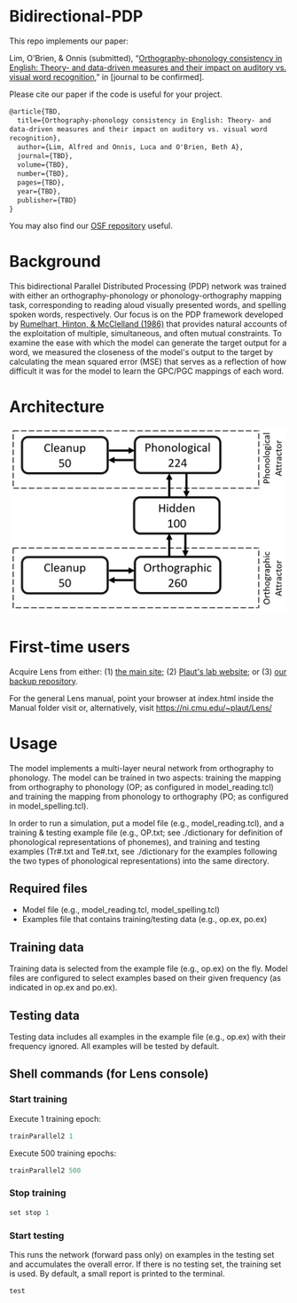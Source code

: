 # Bidirectional-PDP
This repo implements our paper:

Lim, O'Brien, & Onnis (submitted), “[Orthography-phonology consistency in English: Theory- and data-driven measures and their impact on auditory vs. visual word recognition](https://osf.io/wdzqc/?view_only=d6ef4592811441779ce7e8801dec805d),” in [journal to be confirmed].

Please cite our paper if the code is useful for your project.
```
@article{TBD,
  title={Orthography-phonology consistency in English: Theory- and data-driven measures and their impact on auditory vs. visual word recognition},
  author={Lim, Alfred and Onnis, Luca and O'Brien, Beth A},
  journal={TBD},
  volume={TBD},
  number={TBD},
  pages={TBD},
  year={TBD},
  publisher={TBD}
}
```
You may also find our [OSF repository](https://osf.io/wdzqc/?view_only=d6ef4592811441779ce7e8801dec805d) useful.

# Background
This bidirectional Parallel Distributed Processing (PDP) network was trained with either an orthography-phonology or phonology-orthography mapping task, corresponding to reading aloud visually presented words, and spelling spoken words, respectively. Our focus is on the PDP framework developed by [Rumelhart, Hinton, & McClelland (1986)](https://doi.org/10.7551/mitpress/5236.003.0018) that provides natural accounts of the exploitation of multiple, simultaneous, and often mutual constraints. To examine the ease with which the model can generate the target output for a word, we measured the closeness of the model's output to the target by calculating the mean squared error (MSE) that serves as a reflection of how difficult it was for the model to learn the GPC/PGC mappings of each word. 

# Architecture
<img src="architecture.png" width="500">

# First-time users
Acquire Lens from either: (1) [the main site](https://ni.cmu.edu/~plaut/Lens/Manual/index.html); (2) [Plaut's lab website](https://www.cnbc.cmu.edu/~plaut/Resources.html); or (3) [our backup repository](https://github.com/alfred-lim/Lens). 

For the general Lens manual, point your browser at index.html inside the Manual folder visit or, alternatively, visit https://ni.cmu.edu/~plaut/Lens/

# Usage
The model implements a multi-layer neural network from orthography to phonology. The model can be trained in two aspects: training the mapping from orthography to phonology (OP; as configured in model_reading.tcl) and training the mapping from phonology to orthography (PO; as configured in model_spelling.tcl).

In order to run a simulation, put a model file (e.g., model_reading.tcl), and a training & testing example file (e.g., OP.txt; see ./dictionary for definition of phonological representations of phonemes), and training and testing examples (Tr#.txt and Te#.txt, see ./dictionary for the examples following the two types of phonological representations) into the same directory.

## Required files
* Model file (e.g., model_reading.tcl, model_spelling.tcl)
* Examples file that contains training/testing data (e.g., op.ex, po.ex)

## Training data
Training data is selected from the example file (e.g., op.ex) on the fly. Model files are configured to select examples based on their given frequency (as indicated in op.ex and po.ex). 

## Testing data
Testing data includes all examples in the example file (e.g., op.ex) with their frequency ignored. All examples will be tested by default.

## Shell commands (for Lens console)
### Start training
Execute 1 training epoch:
```c
trainParallel2 1
```

Execute 500 training epochs:
```c
trainParallel2 500
```

### Stop training
```c
set stop 1
```

### Start testing
This runs the network (forward pass only) on examples in the testing set and accumulates the overall error. If there is no testing set, the training set is used. 
By default, a small report is printed to the terminal.
```c
test
```

